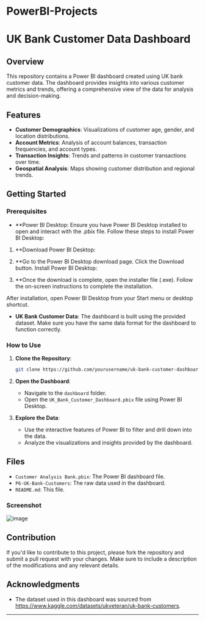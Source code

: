 # PowerBI-Projects

# UK Bank Customer Data Dashboard

## Overview

This repository contains a Power BI dashboard created using UK bank customer data. The dashboard provides insights into various customer metrics and trends, offering a comprehensive view of the data for analysis and decision-making.

## Features

- **Customer Demographics**: Visualizations of customer age, gender, and location distributions.
- **Account Metrics**: Analysis of account balances, transaction frequencies, and account types.
- **Transaction Insights**: Trends and patterns in customer transactions over time.
- **Geospatial Analysis**: Maps showing customer distribution and regional trends.

## Getting Started

### Prerequisites

- **Power BI Desktop: Ensure you have Power BI Desktop installed to open and interact with the .pbix file. Follow these steps to install Power BI Desktop:

1. **Download Power BI Desktop:

2. **Go to the Power BI Desktop download page.
Click the Download button.
Install Power BI Desktop:

3. **Once the download is complete, open the installer file (.exe).
Follow the on-screen instructions to complete the installation.

After installation, open Power BI Desktop from your Start menu or desktop shortcut.
- **UK Bank Customer Data**: The dashboard is built using the provided dataset. Make sure you have the same data format for the dashboard to function correctly.

### How to Use

1. **Clone the Repository**: 
   ```bash
   git clone https://github.com/yourusername/uk-bank-customer-dashboard.git
   ```

2. **Open the Dashboard**: 
   - Navigate to the `dashboard` folder.
   - Open the `UK_Bank_Customer_Dashboard.pbix` file using Power BI Desktop.

3. **Explore the Data**: 
   - Use the interactive features of Power BI to filter and drill down into the data.
   - Analyze the visualizations and insights provided by the dashboard.

## Files

- `Customer Analysis Bank.pbix`: The Power BI dashboard file.
- `P6-UK-Bank-Customers`: The raw data used in the dashboard.
- `README.md`: This file.

### Screenshot
![image](https://github.com/user-attachments/assets/9a729b7e-3694-4f86-98cf-8fec55d23957)

## Contribution

If you'd like to contribute to this project, please fork the repository and submit a pull request with your changes. Make sure to include a description of the modifications and any relevant details.

## Acknowledgments

- The dataset used in this dashboard was sourced from https://www.kaggle.com/datasets/ukveteran/uk-bank-customers.

---
